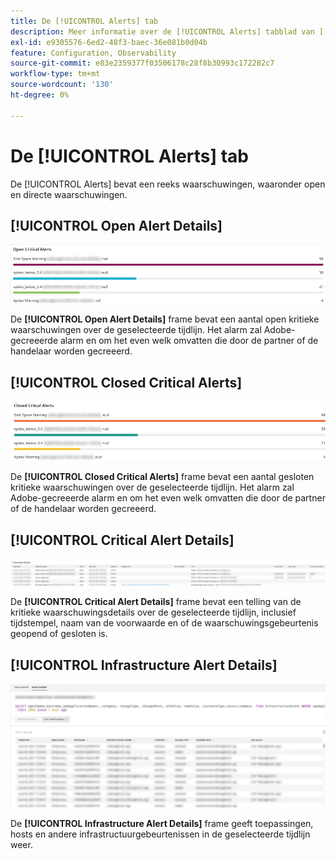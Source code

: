 ```yaml
---
title: De [!UICONTROL Alerts] tab
description: Meer informatie over de [!UICONTROL Alerts] tabblad van [!DNL Observation for Adobe Commerce].
exl-id: e9305576-6ed2-48f3-baec-36e081b0d04b
feature: Configuration, Observability
source-git-commit: e83e2359377f03506178c28f8b30993c172282c7
workflow-type: tm+mt
source-wordcount: '130'
ht-degree: 0%

---
```


# De [!UICONTROL Alerts] tab

De [!UICONTROL Alerts] bevat een reeks waarschuwingen, waaronder open en directe waarschuwingen.

## [!UICONTROL Open Alert Details]

![Kritieke waarschuwingen openen](../../assets/tools/observation-for-adobe-commerce/alerts-tab-1.jpg)

De **[!UICONTROL Open Alert Details]** frame bevat een aantal open kritieke waarschuwingen over de geselecteerde tijdlijn. Het alarm zal Adobe-gecreeerde alarm en om het even welk omvatten die door de partner of de handelaar worden gecreeerd.

## [!UICONTROL Closed Critical Alerts]

![Kritieke waarschuwingen gesloten](../../assets/tools/observation-for-adobe-commerce/alerts-tab-2.jpg)

De **[!UICONTROL Closed Critical Alerts]** frame bevat een aantal gesloten kritieke waarschuwingen over de geselecteerde tijdlijn. Het alarm zal Adobe-gecreeerde alarm en om het even welk omvatten die door de partner of de handelaar worden gecreeerd.

## [!UICONTROL Critical Alert Details]

![Details kritieke waarschuwing](../../assets/tools/observation-for-adobe-commerce/alerts-tab-3.jpg)

De **[!UICONTROL Critical Alert Details]** frame bevat een telling van de kritieke waarschuwingsdetails over de geselecteerde tijdlijn, inclusief tijdstempel, naam van de voorwaarde en of de waarschuwingsgebeurtenis geopend of gesloten is.

## [!UICONTROL Infrastructure Alert Details]

![Waarschuwingsgegevens infrastructuur](../../assets/tools/observation-for-adobe-commerce/alerts-tab-4.jpg)

De **[!UICONTROL Infrastructure Alert Details]** frame geeft toepassingen, hosts en andere infrastructuurgebeurtenissen in de geselecteerde tijdlijn weer.

